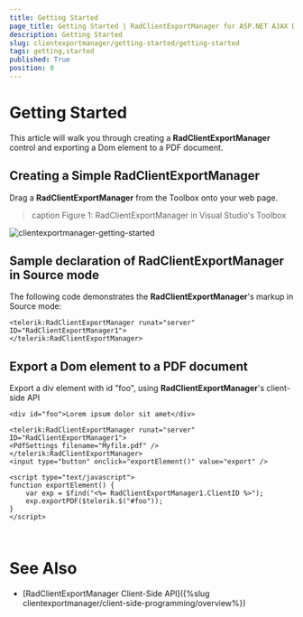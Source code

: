 ```yaml
---
title: Getting Started
page_title: Getting Started | RadClientExportManager for ASP.NET AJAX Documentation
description: Getting Started
slug: clientexportmanager/getting-started/getting-started
tags: getting,started
published: True
position: 0
---
```


# Getting Started



This article will walk you through creating a **RadClientExportManager** control and exporting a Dom element to a PDF document.

## Creating a Simple RadClientExportManager

Drag a **RadClientExportManager** from the Toolbox onto your web page.
>caption Figure 1: RadClientExportManager in Visual Studio's Toolbox

![clientexportmanager-getting-started](images/clientexportmanager-getting-started.png)

## Sample declaration of RadClientExportManager in Source mode

The following code demonstrates the **RadClientExportManager**'s markup in Source mode:

````ASPNET
<telerik:RadClientExportManager runat="server" ID="RadClientExportManager1">
</telerik:RadClientExportManager>
````



## Export a Dom element to a PDF document

Export a div element with id "foo", using **RadClientExportManager**'s client-side API

````ASPNET
<div id="foo">Lorem ipsum dolor sit amet</div>

<telerik:RadClientExportManager runat="server" ID="RadClientExportManager1">
<PdfSettings filename="Myfile.pdf" />
</telerik:RadClientExportManager>
<input type="button" onclick="exportElement()" value="export" />

<script type="text/javascript">
function exportElement() {
	var exp = $find("<%= RadClientExportManager1.ClientID %>");
	exp.exportPDF($telerik.$("#foo"));
}
</script>
	
	
````



# See Also

 * [RadClientExportManager Client-Side API]({%slug clientexportmanager/client-side-programming/overview%})
